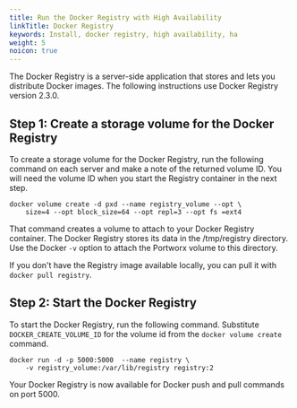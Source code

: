 ```yaml
---
title: Run the Docker Registry with High Availability
linkTitle: Docker Registry
keywords: Install, docker registry, high availability, ha
weight: 5
noicon: true
---
```


The Docker Registry is a server-side application that stores and lets you distribute Docker images. The following instructions use Docker Registry version 2.3.0.

## Step 1: Create a storage volume for the Docker Registry

To create a storage volume for the Docker Registry, run the following command on each server and make a note of the returned volume ID. You will need the volume ID when you start the Registry container in the next step.

```text
docker volume create -d pxd --name registry_volume --opt \
    size=4 --opt block_size=64 --opt repl=3 --opt fs =ext4
```

That command creates a volume to attach to your Docker Registry container. The Docker Registry stores its data in the /tmp/registry directory. Use the Docker `-v` option to attach the Portworx volume to this directory.

If you don't have the Registry image available locally, you can pull it with `docker pull registry`.

## Step 2: Start the Docker Registry
To start the Docker Registry, run the following command. Substitute `DOCKER_CREATE_VOLUME_ID` for the volume id from the `docker volume create` command.

```text
docker run -d -p 5000:5000  --name registry \
    -v registry_volume:/var/lib/registry registry:2
```

Your Docker Registry is now available for Docker push and pull commands on port 5000.
